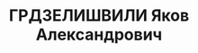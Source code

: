 ---
title: ГРДЗЕЛИШВИЛИ Яков Александрович
description: "Род. в 1896, грузин. Место проживания: г. Батуми. Род занятий: до ареста\
  \ работал военруком НКП. Бывший офицер старой и меньшевистской армии. \n  Осужден\
  \ Тройкой при НКВД ГССР 10.11.1937. Мера наказания: расстрел с конфискацией личного\
  \ имущества. Дата расстрела: 15.11.1937"
---